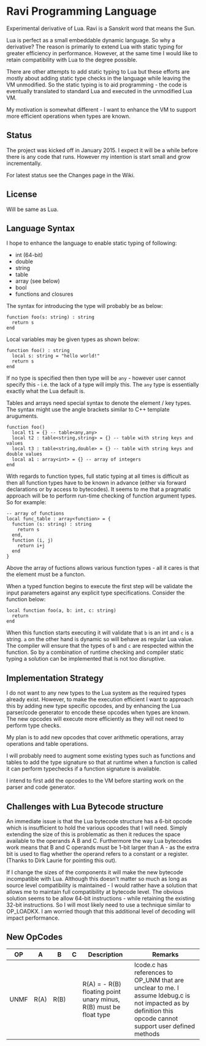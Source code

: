 Ravi Programming Language
=========================

Experimental derivative of Lua. Ravi is a Sanskrit word that means the Sun.

Lua is perfect as a small embeddable dynamic language. So why a derivative? The reason is primarily to extend Lua with static typing for greater efficiency in performance. However, at the same time I would like to retain compatibility with Lua to the degree possible.

There are other attempts to add static typing to Lua but these efforts are mostly about adding static type checks in the language while leaving the VM unmodified. So the static typing is to aid programming - the code is eventually translated to standard Lua and executed in the unmodified Lua VM.

My motivation is somewhat different - I want to enhance the VM to support more efficient operations when types are known. 

Status
------
The project was kicked off in January 2015. I expect it will be a while before there is any code that runs. However my intention is start small and grow incrementally.

For latest status see the Changes page in the Wiki.

License
-------
Will be same as Lua.

Language Syntax
---------------
I hope to enhance the language to enable static typing of following:
* int (64-bit)
* double
* string
* table 
* array (see below)
* bool 
* functions and closures

The syntax for introducing the type will probably be as below:
```
function foo(s: string) : string
  return s
end
```

Local variables may be given types as shown below:
```
function foo() : string
  local s: string = "hello world!"
  return s
end
```

If no type is specified then then type will be `any` - however user cannot specify this - i.e. the lack of a type will imply this. The `any` type is essentially exactly what the Lua default is.

Tables and arrays need special syntax to denote the element / key types. The syntax might use the angle brackets similar to C++ template aruguments.

```
function foo() 
  local t1 = {} -- table<any,any>
  local t2 : table<string,string> = {} -- table with string keys and values
  local t3 : table<string,double> = {} -- table with string keys and double values
  local a1 : array<int> = {} -- array of integers
end
```

With regards to function types, full static typing at all times is difficult as then all function types have to be known in advance (either via forward declarations or by access to bytecodes). It seems to me that a pragmatic approach will be to perform run-time checking of function argument types. So for example:

```
-- array of functions
local func_table : array<function> = {
  function (s: string) : string 
    return s 
  end,
  function (i, j) 
    return i+j 
  end
}
```
Above the array of fuctions allows various function types - all it cares is that the element must be a functon.

When a typed function begins to execute the first step will be validate the input parameters against any explicit type specifications. Consider the function below:

```
local function foo(a, b: int, c: string)
  return
end
```
When this function starts executing it will validate that `b` is an int and `c` is a string. `a` on the other hand is dynamic so will behave as regular Lua value. The compiler will ensure that the types of `b` and `c` are respected within the function. So by a combination of runtime checking and compiler static typing a solution can be implemented that is not too disruptive.

Implementation Strategy
-----------------------
I do not want to any new types to the Lua system as the required types already exist. However, to make the execution efficient I want to approach this by adding new type specific opcodes, and by enhancing the Lua parser/code generator to encode these opcodes when types are known. The new opcodes will execute more efficiently as they will not need to perform type checks.

My plan is to add new opcodes that cover arithmetic operations, array operations and table operations.

I will probably need to augment some existing types such as functions and tables to add the type signature so that at runtime when a function is called it can perform typechecks if a function signature is available.

I intend to first add the opcodes to the VM before starting work on the parser and code generator.

Challenges with Lua Bytecode structure
--------------------------------------
An immediate issue is that the Lua bytecode structure has a 6-bit opcode which is insufficient to hold the various opcodes that I will need. Simply extending the size of this is problematic as then it reduces the space available to the operands A B and C. Furthermore the way Lua bytecodes work means that B and C operands must be 1-bit larger than A - as the extra bit is used to flag whether the operand refers to a constant or a register. (Thanks to Dirk Laurie for pointing this out). 

If I change the sizes of the components it will make the new bytecode incompatible with Lua. Although this doesn't matter so much as long as source level compatibility is maintained - I would rather have a solution that allows me to maintain full compatibility at bytecode level. The obvious solution seems to be allow 64-bit instructions - while retaining the existing 32-bit instructions. So I will most likely need to use a technique similar to OP_LOADKX. I am worried though that this additional level of decoding will impact performance.

New OpCodes
-----------

OP           |  A    | B    | C    |  Description                 | Remarks
-------------|-------|------|------|------------------------------|---------------------------------------
UNMF         |  R(A) | R(B) |      | R(A) = - R(B) floating point unary minus, R(B) must be float type | lcode.c has references to OP_UNM that are unclear to me. I assume ldebug.c is not impacted as by definition this opcode cannot support user defined methods
             


